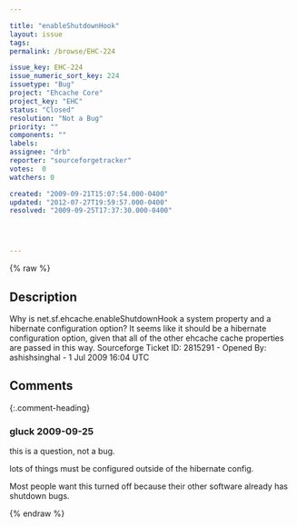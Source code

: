 ```yaml
---

title: "enableShutdownHook"
layout: issue
tags: 
permalink: /browse/EHC-224

issue_key: EHC-224
issue_numeric_sort_key: 224
issuetype: "Bug"
project: "Ehcache Core"
project_key: "EHC"
status: "Closed"
resolution: "Not a Bug"
priority: ""
components: ""
labels: 
assignee: "drb"
reporter: "sourceforgetracker"
votes:  0
watchers: 0

created: "2009-09-21T15:07:54.000-0400"
updated: "2012-07-27T19:59:57.000-0400"
resolved: "2009-09-25T17:37:30.000-0400"




---
```


{% raw %}

## Description

<div markdown="1" class="description">

Why is net.sf.ehcache.enableShutdownHook a system property and a hibernate configuration option? It seems like it should be a hibernate configuration option, given that all of the other ehcache cache properties are passed in this way.
Sourceforge Ticket ID: 2815291 - Opened By: ashishsinghal - 1 Jul 2009 16:04 UTC

</div>

## Comments


{:.comment-heading}
### **gluck** <span class="date">2009-09-25</span>

<div markdown="1" class="comment">

this is a question, not a bug.

lots of things must be configured outside of the hibernate config.

Most people want this turned off because their other software already has shutdown bugs.

</div>



{% endraw %}
